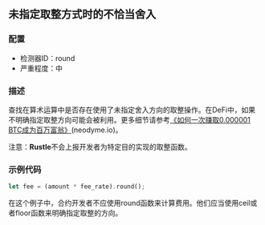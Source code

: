 
## 未指定取整方式时的不恰当舍入

### 配置

* 检测器ID：round
* 严重程度：中

### 描述

查找在算术运算中是否存在使用了未指定舍入方向的取整操作。在DeFi中，如果不明确指定取整方向可能会被利用。更多细节请参考[《如何一次赚取0.000001 BTC成为百万富翁》](https://blog.neodyme.io/posts/lending_disclosure/)(neodyme.io)。

注意：**Rustle**不会上报开发者为特定目的实现的取整函数。

### 示例代码

```rust
let fee = (amount * fee_rate).round();
```

在这个例子中，合约开发者不应使用round函数来计算费用。他们应当使用ceil或者floor函数来明确指定取整的方向。
